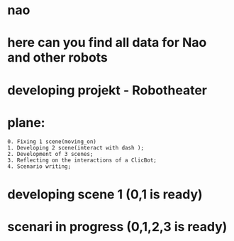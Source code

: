 # nao
# here can you find all data for Nao and other robots
# 
# developing projekt - Robotheater
#
# plane:
    0. Fixing 1 scene(moving_on)
    1. Developing 2 scene(interact with dash ); 
    2. Development of 3 scenes;
    3. Reflecting on the interactions of a ClicBot;
    4. Scenario writing;
# developing scene 1 (0,1 is ready)
# scenari in progress (0,1,2,3 is ready)